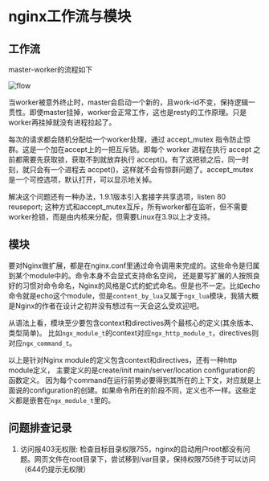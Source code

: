# nginx工作流与模块

## 工作流

master-worker的流程如下

![flow](/img/ngx-master-worker.jpg)

当worker被意外终止时，master会启动一个新的，且work-id不变，保持逻辑一贯性。即使master挂掉，worker会正常工作，这也是resty的工作原理。只是worker再挂掉就没有进程拉起了。

每次的请求都会随机分配给一个worker处理，通过 accept_mutex 指令防止惊群。这是一个加在accept上的一把互斥锁。即每个 worker 进程在执行 accept 之前都需要先获取锁，获取不到就放弃执行 accept()。有了这把锁之后，同一时刻，就只会有一个进程去 accpet()，这样就不会有惊群问题了。accept_mutex 是一个可控选项，默认打开，可以显示地关掉。

解决这个问题还有一种办法，1.9.1版本引入套接字共享选项，listen 80 reuseport; 这种方式和accept_mutex互斥，所有worker都在监听，但不需要worker抢锁，而是由内核来分配，但需要Linux在3.9以上才支持。

## 模块

要对Nginx做扩展，都是在nginx.conf里通过命令调用来完成的。这些命令是归属到某个module中的。命令本身不会显式支持命名空间，
还是要写扩展的人按照良好的习惯对命令命名，Nginx的风格是C式的蛇式命名。但是也不一定。比如echo命令就是echo这个module，但是`content_by_lua`又属于`ngx_lua`模块，我猜大概是Nginx的作者在设计之初并没有想过有一天会这么受欢迎吧。

从语法上看，模块至少要包含context和directives两个最核心的定义(其余版本、类型简单)。
比如`ngx_module_t`的context对应`ngx_http_module_t`，directives则对应`ngx_command_t`。

以上是针对Nginx module的定义包含context和directives，还有一种http module定义，
主要定义的是create/init main/server/location configuration的函数定义。
因为每个command在运行前势必要得到其所在的上下文，对应就是上面说的configuration的创建。如果命令所在的阶段不同，定义也不一样。这些定义都是嵌套在`ngx_module_t`里的。

## 问题排查记录

1. 访问报403无权限: 检查目标目录权限755，nginx的启动用户root都没有问题。网页文件在root目录下，尝试移到/var目录，保持权限755终于可以访问（644仍提示无权限）

